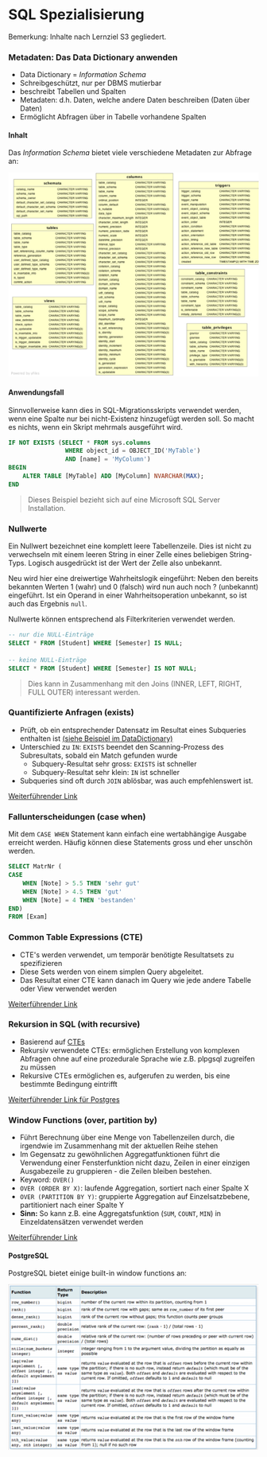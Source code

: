 # SQL Spezialisierung

Bemerkung: Inhalte nach Lernziel S3 gegliedert.

### Metadaten: Das Data Dictionary anwenden

- Data Dictionary = *Information Schema*
- Schreibgeschützt, nur per DBMS mutierbar
- beschreibt Tabellen und Spalten
- Metadaten: d.h. Daten, welche andere Daten beschreiben (Daten über Daten)
- Ermöglicht Abfragen über in Tabelle vorhandene Spalten

#### Inhalt

Das *Information Schema* bietet viele verschiedene Metadaten zur Abfrage an:

![Übersicht Information Schema](./assets/informationschema_overview.png)

#### Anwendungsfall

Sinnvollerweise kann dies in SQL-Migrationsskripts verwendet werden, wenn eine Spalte nur bei nicht-Existenz hinzugefügt werden soll.
So macht es nichts, wenn ein Skript mehrmals ausgeführt wird.

```sql
IF NOT EXISTS (SELECT * FROM sys.columns
                WHERE object_id = OBJECT_ID('MyTable')
                AND [name] = 'MyColumn')
BEGIN
    ALTER TABLE [MyTable] ADD [MyColumn] NVARCHAR(MAX);
END
```
> Dieses Beispiel bezieht sich auf eine Microsoft SQL Server Installation.

### Nullwerte

Ein Nullwert bezeichnet eine komplett leere Tabellenzeile. 
Dies ist nicht zu verwechseln mit einem leeren String in einer Zelle eines beliebigen String-Typs.
Logisch ausgedrückt ist der Wert der Zelle also unbekannt. 

Neu wird hier eine dreiwertige Wahrheitslogik eingeführt: Neben den bereits bekannten Werten 1 (wahr) und 0 (falsch) wird nun auch noch ? (unbekannt) eingeführt. 
Ist ein Operand in einer Wahrheitsoperation unbekannt, so ist auch das Ergebnis `null`.

Nullwerte können entsprechend als Filterkriterien verwendet werden.

```sql
-- nur die NULL-Einträge
SELECT * FROM [Student] WHERE [Semester] IS NULL;

-- keine NULL-Einträge
SELECT * FROM [Student] WHERE [Semester] IS NOT NULL;
```

> Dies kann in Zusammenhang mit den Joins (INNER, LEFT, RIGHT, FULL OUTER) interessant werden.

### Quantifizierte Anfragen (exists)

- Prüft, ob ein entsprechender Datensatz im Resultat eines Subqueries enthalten ist [(siehe Beispiel im DataDictionary)](#anwendungsfall)
- Unterschied zu `IN`: `EXISTS` beendet den Scanning-Prozess des Subresultats, sobald ein Match gefunden wurde
    - Subquery-Resultat sehr gross: `EXISTS` ist schneller
    - Subquery-Resultat sehr klein: `IN` ist schneller
- Subqueries sind oft durch `JOIN` ablösbar, was auch empfehlenswert ist.

[Weiterführender Link](http://www.dba-oracle.com/t_exists_clause_vs_in_clause.htm)

### Fallunterscheidungen (case when)

Mit dem `CASE WHEN` Statement kann einfach eine wertabhängige Ausgabe erreicht werden.
Häufig können diese Statements gross und eher unschön werden.

```sql
SELECT MatrNr (
CASE
    WHEN [Note] > 5.5 THEN 'sehr gut'
    WHEN [Note] > 4.5 THEN 'gut'
    WHEN [Note] = 4 THEN 'bestanden'
END)
FROM [Exam]
```

### Common Table Expressions (CTE)

- CTE's werden verwendet, um temporär benötigte Resultatsets zu spezifizieren
- Diese Sets werden von einem simplen Query abgeleitet.
- Das Resultat einer CTE kann danach im Query wie jede andere Tabelle oder View verwendet werden

[Weiterführender Link](https://www.geeksforgeeks.org/cte-in-sql/)

### Rekursion in SQL (with recursive)

- Basierend auf [CTEs](#common-table-expressions-cte)
- Rekursiv verwendete CTEs: ermöglichen Erstellung von komplexen Abfragen ohne auf eine prozedurale Sprache wie z.B. plpgsql zugreifen zu müssen
- Rekursive CTEs ermöglichen es, aufgerufen zu werden, bis eine bestimmte Bedingung eintrifft

[Weiterführender Link für Postgres](https://www.citusdata.com/blog/2018/05/15/fun-with-sql-recursive-ctes/)

### Window Functions (over, partition by)

- Führt Berechnung über eine Menge von Tabellenzeilen durch, die irgendwie im Zusammenhang mit der aktuellen Reihe stehen 
- Im Gegensatz zu gewöhnlichen Aggregatfunktionen führt die Verwendung einer Fensterfunktion nicht dazu, Zeilen in einer einzigen Ausgabezeile zu gruppieren - die Zeilen bleiben bestehen.
- Keyword: `OVER()`
- `OVER (ORDER BY X)`: laufende Aggregation, sortiert nach einer Spalte X
- `OVER (PARTITION BY Y)`: gruppierte Aggregation auf Einzelsatzbebene, partitioniert nach einer Spalte Y
- **Sinn:** So kann z.B. eine Aggregatsfunktion (`SUM`, `COUNT`, `MIN`) in Einzeldatensätzen verwendet werden

[Weiterführender Link](https://www.red-gate.com/simple-talk/sql/t-sql-programming/introduction-to-t-sql-window-functions)

#### PostgreSQL

PostgreSQL bietet einige built-in window functions an:

![PostreSQL built-in window functions](./assets/windowfunctions_postgre.png)